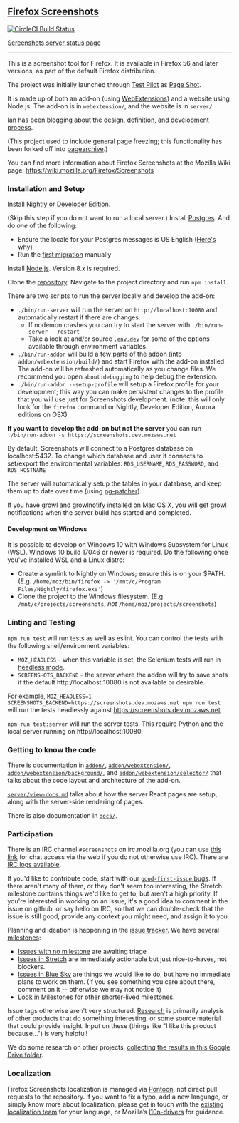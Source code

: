 ## [Firefox Screenshots](https://screenshots.firefox.com/)

[![CircleCI Build Status](https://circleci.com/gh/mozilla-services/screenshots.svg?style=shield)](https://circleci.com/gh/mozilla-services/screenshots)

[Screenshots server status page](https://status.services.mozilla.com/)

----

This is a screenshot tool for Firefox. It is available in Firefox 56 and later versions, as part of the default Firefox distribution.

The project was initially launched through [Test Pilot](https://testpilot.firefox.com/) as [Page Shot](https://testpilot.firefox.com/experiments/page-shot).

It is made up of both an add-on (using [WebExtensions](https://developer.mozilla.org/Add-ons/WebExtensions)) and a website using Node.js.  The add-on is in `webextension/`, and the website is in `server/`

Ian has been blogging about the [design, definition, and development process](http://www.ianbicking.org/tag/product-journal.html).

(This project used to include general page freezing; this functionality has been forked off into [pagearchive](https://github.com/ianb/pagearchive).)

You can find more information about Firefox Screenshots at the Mozilla Wiki page: https://wiki.mozilla.org/Firefox/Screenshots

### Installation and Setup

Install [Nightly or Developer Edition](https://www.mozilla.org/en-US/firefox/channel/desktop/).

(Skip this step if you do not want to run a local server.) Install [Postgres](http://www.postgresql.org/).  And do _one_ of the following:
- Ensure the locale for your Postgres messages is US English ([Here's why](https://github.com/chilts/pg-patcher/blob/master/pg-patcher.js#L101))
- Run the [first migration](https://github.com/mozilla-services/screenshots/blob/master/server/db-patches/patch-0-1.sql) manually

Install [Node.js](https://nodejs.org/). Version 8.x is required.

Clone the [repository](https://github.com/mozilla-services/screenshots/).  Navigate to the project directory and run `npm install`.

There are two scripts to run the server locally and develop the add-on:

- `./bin/run-server` will run the server on `http://localhost:10080` and automatically restart if there are changes.
    - If nodemon crashes you can try to start the server with `./bin/run-server --restart`
    - Take a look at and/or source [`.env.dev`](https://github.com/mozilla-services/screenshots/blob/master/.env.dev) for some of the options available through environment variables.
- `./bin/run-addon` will build a few parts of the addon (into `addon/webextension/build/`) and start Firefox with the add-on installed.  The add-on will be refreshed automatically as you change files.  We recommend you open `about:debugging` to help debug the extension.
- `./bin/run-addon --setup-profile` will setup a Firefox profile for your development; this way you can make persistent changes to the profile that you will use just for Screenshots development. (note: this will only look for the `firefox` command or Nightly, Developer Edition, Aurora editions on OSX)

**If you want to develop the add-on but not the server** you can run `./bin/run-addon -s https://screenshots.dev.mozaws.net`

By default, Screenshots will connect to a Postgres database on localhost:5432. To change which database and user it connects to set/export the environmental variables: `RDS_USERNAME`, `RDS_PASSWORD`, and `RDS_HOSTNAME`

The server will automatically setup the tables in your database, and keep them up to date over time (using [pg-patcher](https://github.com/chilts/pg-patcher/)).

If you have growl and growlnotify installed on Mac OS X, you will get growl notifications when the server build has started and completed.

#### Development on Windows

It is possible to develop on Windows 10 with Windows Subsystem for Linux (WSL).  Windows 10 build 17046 or newer is required.  Do the following once you've installed WSL and a Linux distro:

- Create a symlink to Nightly on Windows; ensure this is on your $PATH.  (E.g. `/home/moz/bin/firefox -> '/mnt/c/Program Files/Nightly/firefox.exe'`)
- Clone the project to the Windows filesystem.  (E.g. `/mnt/c/projects/screenshots`, _not_ `/home/moz/projects/screenshots`)

### Linting and Testing

`npm run test` will run tests as well as eslint.  You can control the tests with the following shell/environment variables:
- `MOZ_HEADLESS` - when this variable is set, the Selenium tests will run in [headless mode](https://developer.mozilla.org/en-US/Firefox/Headless_mode).
- `SCREENSHOTS_BACKEND` - the server where the addon will try to save shots if the default http://localhost:10080 is not available or desirable.

For example, `MOZ_HEADLESS=1 SCREENSHOTS_BACKEND=https://screenshots.dev.mozaws.net npm run test` will run the tests headlessly against https://screenshots.dev.mozaws.net.

`npm run test:server` will run the server tests.  This require Python and the local server running on http://localhost:10080.

### Getting to know the code

There is documentation in [`addon/`](https://github.com/mozilla-services/screenshots/blob/master/addon/), [`addon/webextension/`](https://github.com/mozilla-services/screenshots/blob/master/addon/webextension/), [`addon/webextension/background/`](https://github.com/mozilla-services/screenshots/blob/master/addon/webextension/background/), and [`addon/webextension/selector/`](https://github.com/mozilla-services/screenshots/blob/master/addon/webextension/selector) that talks about the code layout and architecture of the add-on.

[`server/view-docs.md`](https://github.com/mozilla-services/screenshots/blob/master/server/views-docs.md) talks about how the server React pages are setup, along with the server-side rendering of pages.

There is also documentation in [`docs/`](https://github.com/mozilla-services/screenshots/blob/master/docs/).

### Participation

There is an IRC channel `#screenshots` on irc.mozilla.org (you can use [this link](https://kiwiirc.com/nextclient/irc.mozilla.org/screenshots) for chat access via the web if you do not otherwise use IRC).  There are [IRC logs available](https://mozilla.logbot.info/screenshots).

If you'd like to contribute code, start with our [`good-first-issue` bugs](https://github.com/mozilla-services/screenshots/issues?q=is%3Aopen+is%3Aissue+label%3A%22good+first+issue%22). If there aren't many of them, or they don't seem too interesting, the Stretch milestone contains things we'd like to get to, but aren't a high priority. If you're interested in working on an issue, it's a good idea to comment in the issue on github, or say hello on IRC, so that we can double-check that the issue is still good, provide any context you might need, and assign it to you.  

Planning and ideation is happening in the [issue tracker](https://github.com/mozilla-services/screenshots/issues).  We have several [milestones](https://github.com/mozilla-services/screenshots/milestones):

* [Issues with no milestone](https://github.com/mozilla-services/screenshots/issues?q=is%3Aopen+is%3Aissue+no%3Amilestone) are awaiting triage
* [Issues in Stretch](https://github.com/mozilla-services/screenshots/milestone/9) are immediately actionable but just nice-to-haves, not blockers.
* [Issues in Blue Sky](https://github.com/mozilla-services/screenshots/milestone/3) are things we would like to do, but have no immediate plans to work on them.  (If you see something you care about there, comment on it -- otherwise we may not notice it)
* [Look in Milestones](https://github.com/mozilla-services/screenshots/milestones) for other shorter-lived milestones.

Issue tags otherwise aren't very structured. [Research](https://github.com/mozilla-services/screenshots/issues?q=is%3Aopen+is%3Aissue+label%3Aresearch) is primarily analysis of other products that do something interesting, or some source material that could provide insight.  Input on these (things like "I like this product because...") is very helpful!

We do some research on other projects, [collecting the results in this Google Drive folder](https://drive.google.com/drive/folders/0B8i2m8Kt5pnBaHlMNWtYdV8xNTg?usp=sharing).

### Localization

Firefox Screenshots localization is managed via [Pontoon](https://pontoon.mozilla.org/projects/firefox-screenshots/), not direct pull requests to the repository. If you want to fix a typo, add a new language, or simply know more about localization, please get in touch with the [existing localization team](https://pontoon.mozilla.org/teams/) for your language, or Mozilla’s [l10n-drivers](https://wiki.mozilla.org/L10n:Mozilla_Team#Mozilla_Corporation) for guidance.
